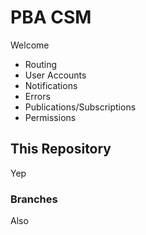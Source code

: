 # PBA CSM

Welcome

- Routing
- User Accounts
- Notifications
- Errors
- Publications/Subscriptions
- Permissions

## This Repository

Yep

### Branches

Also